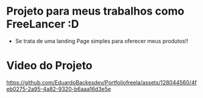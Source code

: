 # Projeto para meus trabalhos como FreeLancer :D
- Se trata de uma landing Page simples para oferecer meus produtos!!

# Video do Projeto  

https://github.com/EduardoBackesdev/Portfoliofreela/assets/128044560/4feb0275-2a95-4a82-9320-b6aaa16d3e5e

